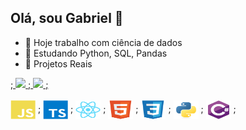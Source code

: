## Olá, sou Gabriel 👋

- 🔭 Hoje trabalho com ciência de dados
- 🌱 Estudando Python, SQL, Pandas
- 👯 Projetos Reais


<div>
<a href=" https://beacons.ai/GabrielABRP98"> ;
<img height="180em" src=" https://github-readme-stats.vercel.app/api?username=GabrielABRP98&theme=gruvbox&show_icons=true&hide_border=true&count_private=true"> ;
<img height="180em" src=" https://github-readme-stats.vercel.app/api/top-langs/?username=GabrielABRP98&theme=gruvbox&show_icons=true&hide_border=true&layout=compact"/> ;
</a>
</div>
<div style="display: inline_block"><br>
<img align="center" alt="teste-Js" height="30" width="40" src=" https://raw.githubusercontent.com/devicons/devicon/master/icons/javascript/javascript-plain.svg"> ;
<img align="center" alt="teste-Ts" height="30" width="40" src=" https://raw.githubusercontent.com/devicons/devicon/master/icons/typescript/typescript-plain.svg"> ;
<img align="center" alt="teste-React" height="30" width="40" src=" https://raw.githubusercontent.com/devicons/devicon/master/icons/react/react-original.svg"> ;
<img align="center" alt="teste-HTML" height="30" width="40" src=" https://raw.githubusercontent.com/devicons/devicon/master/icons/html5/html5-original.svg"> ;
<img align="center" alt="teste-CSS" height="30" width="40" src=" https://raw.githubusercontent.com/devicons/devicon/master/icons/css3/css3-original.svg"> ;
<img align="center" alt="teste-Python" height="30" width="40" src=" https://raw.githubusercontent.com/devicons/devicon/master/icons/python/python-original.svg"> ;
<img align="center" alt="teste-Csharp" height="30" width="40" src=" https://raw.githubusercontent.com/devicons/devicon/master/icons/csharp/csharp-original.svg"> ;
</div>

